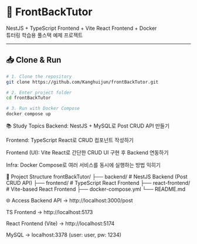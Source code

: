 # 📘 FrontBackTutor

NestJS + TypeScript Frontend + Vite React Frontend + Docker  
튜터링 학습용 풀스택 예제 프로젝트

---

## 📥 Clone & Run

```bash
# 1. Clone the repository
git clone https://github.com/Kanghuijun/frontBackTutor.git

# 2. Enter project folder
cd frontBackTutor

# 3. Run with Docker Compose
docker compose up
```
📚 Study Topics
Backend: NestJS + MySQL로 Post CRUD API 만들기

Frontend: TypeScript React로 CRUD 컴포넌트 작성하기

Frontend (UI): Vite React로 간단한 CRUD UI 구현 후 Backend 연동하기

Infra: Docker Compose로 여러 서비스를 동시에 실행하는 방법 익히기

📂 Project Structure
frontBackTutor/
 ├── backend/          # NestJS Backend (Post CRUD API)
 ├── frontend/         # TypeScript React Frontend
 ├── react-frontend/   # Vite-based React Frontend
 ├── docker-compose.yml
 └── README.md

🌐 Access
Backend API → http://localhost:3000/post

TS Frontend → http://localhost:5173

React Frontend (Vite) → http://localhost:5174

MySQL → localhost:3378 (user: user, pw: 1234)